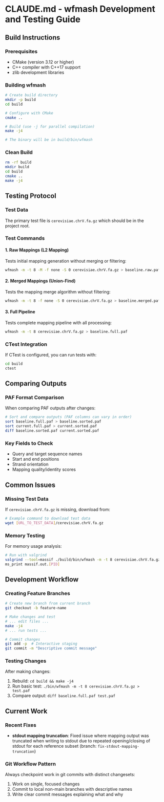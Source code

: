 # CLAUDE.md - wfmash Development and Testing Guide

## Build Instructions

### Prerequisites
- CMake (version 3.12 or higher)
- C++ compiler with C++17 support
- zlib development libraries

### Building wfmash
```bash
# Create build directory
mkdir -p build
cd build

# Configure with CMake
cmake ..

# Build (use -j for parallel compilation)
make -j4

# The binary will be in build/bin/wfmash
```

### Clean Build
```bash
rm -rf build
mkdir build
cd build
cmake ..
make -j4
```

## Testing Protocol

### Test Data
The primary test file is `cerevisiae.chrV.fa.gz` which should be in the project root.

### Test Commands

#### 1. Raw Mappings (L2 Mapping)
Tests initial mapping generation without merging or filtering:
```bash
wfmash -m -t 8 -M -f none -S 0 cerevisiae.chrV.fa.gz > baseline.raw.paf
```

#### 2. Merged Mappings (Union-Find)
Tests the mapping merge algorithm without filtering:
```bash
wfmash -m -t 8 -f none -S 0 cerevisiae.chrV.fa.gz > baseline.merged.paf
```

#### 3. Full Pipeline
Tests complete mapping pipeline with all processing:
```bash
wfmash -m -t 8 cerevisiae.chrV.fa.gz > baseline.full.paf
```

### CTest Integration
If CTest is configured, you can run tests with:
```bash
cd build
ctest
```

## Comparing Outputs

### PAF Format Comparison
When comparing PAF outputs after changes:
```bash
# Sort and compare outputs (PAF columns can vary in order)
sort baseline.full.paf > baseline.sorted.paf
sort current.full.paf > current.sorted.paf
diff baseline.sorted.paf current.sorted.paf
```

### Key Fields to Check
- Query and target sequence names
- Start and end positions
- Strand orientation
- Mapping quality/identity scores

## Common Issues

### Missing Test Data
If `cerevisiae.chrV.fa.gz` is missing, download from:
```bash
# Example command to download test data
wget [URL_TO_TEST_DATA]/cerevisiae.chrV.fa.gz
```

### Memory Testing
For memory usage analysis:
```bash
# Run with valgrind
valgrind --tool=massif ./build/bin/wfmash -m -t 8 cerevisiae.chrV.fa.gz > /dev/null
ms_print massif.out.[PID]
```

## Development Workflow

### Creating Feature Branches
```bash
# Create new branch from current branch
git checkout -b feature-name

# Make changes and test
# ... edit files ...
make -j4
# ... run tests ...

# Commit changes
git add -p  # Interactive staging
git commit -m "Descriptive commit message"
```

### Testing Changes
After making changes:
1. Rebuild: `cd build && make -j4`
2. Run basic test: `./bin/wfmash -m -t 8 cerevisiae.chrV.fa.gz > test.paf`
3. Compare output: `diff baseline.full.paf test.paf`

## Current Work

### Recent Fixes
- **stdout mapping truncation**: Fixed issue where mapping output was truncated when writing to stdout due to repeated opening/closing of stdout for each reference subset (branch: `fix-stdout-mapping-truncation`)

### Git Workflow Pattern
Always checkpoint work in git commits with distinct changesets:
1. Work on single, focused changes
2. Commit to local non-main branches with descriptive names
3. Write clear commit messages explaining what and why